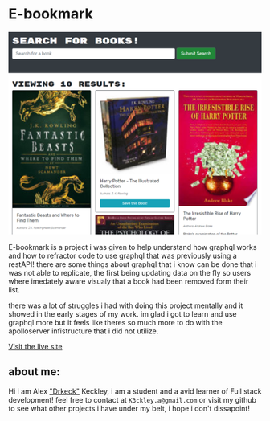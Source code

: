 # E-bookmark
![pick of site](./readmepics/1.png)

E-bookmark is a project i was given to help understand how graphql works and how to refractor code to use graphql that was previously using a restAPI!
there are some things about graphql that i know can be done that i was not able to replicate, the first being updating data on the fly so users where imedately aware visualy that a book had been removed form their list.

there was a lot of struggles i had with doing this project mentally and it showed in the early stages of my work.
im glad i got to learn and use graphql more but it feels like theres so much more to do with the apolloserver infistructure that i did not utilize.

[Visit the live site](https://e-bookmark.herokuapp.com/)

## about me:

Hi i am Alex ["Drkeck"](https://github.com/drkeck) Keckley, i am a student and a avid learner of Full stack development!
feel free to contact at `K3ckley.a@gmail.com` or visit my github to see what other projects i have under my belt, i hope i don't dissapoint!